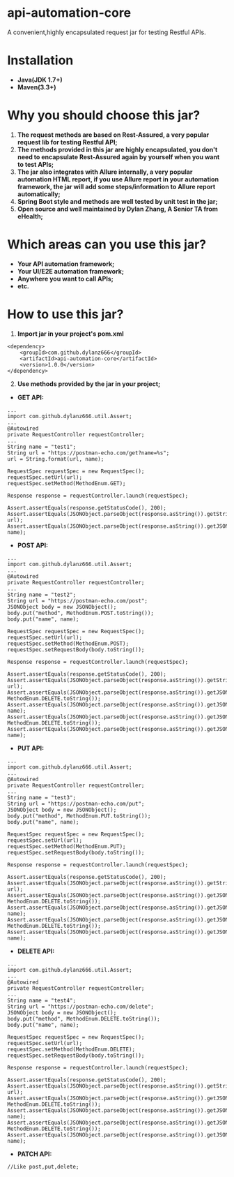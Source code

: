# api-automation-core
A convenient,highly encapsulated request jar for testing Restful APIs.

# Installation

* __Java(JDK 1.7+)__
* __Maven(3.3+)__

# Why you should choose this jar?
1. __The request methods are based on Rest-Assured, a very popular request lib for testing Restful API;__
2. __The methods provided in this jar are highly encapsulated, you don't need to encapsulate Rest-Assured again by yourself when you want to test APIs;__
3. __The jar also integrates with Allure internally, a very popular automation HTML report, if you use Allure report in your automation framework, the jar will add some steps/information to Allure report automatically;__
4. __Spring Boot style and methods are well tested by unit test in the jar;__
5. __Open source and well maintained by Dylan Zhang, A Senior TA from eHealth;__

# Which areas can you use this jar?

* __Your API automation framework;__
* __Your UI/E2E automation framework;__
* __Anywhere you want to call APIs;__
* __etc.__

# How to use this jar?

1. __Import jar in your project's pom.xml__
```
<dependency>
    <groupId>com.github.dylanz666</groupId>
    <artifactId>api-automation-core</artifactId>
    <version>1.0.0</version>
</dependency>
```
2. __Use methods provided by the jar in your project;__
* __GET API:__
```
...
import com.github.dylanz666.util.Assert;
...
@Autowired
private RequestController requestController;
...
String name = "test1";
String url = "https://postman-echo.com/get?name=%s";
url = String.format(url, name);

RequestSpec requestSpec = new RequestSpec();
requestSpec.setUrl(url);
requestSpec.setMethod(MethodEnum.GET);

Response response = requestController.launch(requestSpec);

Assert.assertEquals(response.getStatusCode(), 200);
Assert.assertEquals(JSONObject.parseObject(response.asString()).getString("url"), url);
Assert.assertEquals(JSONObject.parseObject(response.asString()).getJSONObject("args").getString("name"), name);
```

* __POST API:__
```
...
import com.github.dylanz666.util.Assert;
...
@Autowired
private RequestController requestController;
...
String name = "test2";
String url = "https://postman-echo.com/post";
JSONObject body = new JSONObject();
body.put("method", MethodEnum.POST.toString());
body.put("name", name);

RequestSpec requestSpec = new RequestSpec();
requestSpec.setUrl(url);
requestSpec.setMethod(MethodEnum.POST);
requestSpec.setRequestBody(body.toString());

Response response = requestController.launch(requestSpec);

Assert.assertEquals(response.getStatusCode(), 200);
Assert.assertEquals(JSONObject.parseObject(response.asString()).getString("url"), url);
Assert.assertEquals(JSONObject.parseObject(response.asString()).getJSONObject("data").getString("method"), MethodEnum.DELETE.toString());
Assert.assertEquals(JSONObject.parseObject(response.asString()).getJSONObject("data").getString("name"), name);
Assert.assertEquals(JSONObject.parseObject(response.asString()).getJSONObject("json").getString("method"), MethodEnum.DELETE.toString());
Assert.assertEquals(JSONObject.parseObject(response.asString()).getJSONObject("json").getString("name"), name);
```

* __PUT API:__
```
...
import com.github.dylanz666.util.Assert;
...
@Autowired
private RequestController requestController;
...
String name = "test3";
String url = "https://postman-echo.com/put";
JSONObject body = new JSONObject();
body.put("method", MethodEnum.PUT.toString());
body.put("name", name);

RequestSpec requestSpec = new RequestSpec();
requestSpec.setUrl(url);
requestSpec.setMethod(MethodEnum.PUT);
requestSpec.setRequestBody(body.toString());

Response response = requestController.launch(requestSpec);

Assert.assertEquals(response.getStatusCode(), 200);
Assert.assertEquals(JSONObject.parseObject(response.asString()).getString("url"), url);
Assert.assertEquals(JSONObject.parseObject(response.asString()).getJSONObject("data").getString("method"), MethodEnum.DELETE.toString());
Assert.assertEquals(JSONObject.parseObject(response.asString()).getJSONObject("data").getString("name"), name);
Assert.assertEquals(JSONObject.parseObject(response.asString()).getJSONObject("json").getString("method"), MethodEnum.DELETE.toString());
Assert.assertEquals(JSONObject.parseObject(response.asString()).getJSONObject("json").getString("name"), name);
```

* __DELETE API:__
```
...
import com.github.dylanz666.util.Assert;
...
@Autowired
private RequestController requestController;
...
String name = "test4";
String url = "https://postman-echo.com/delete";
JSONObject body = new JSONObject();
body.put("method", MethodEnum.DELETE.toString());
body.put("name", name);

RequestSpec requestSpec = new RequestSpec();
requestSpec.setUrl(url);
requestSpec.setMethod(MethodEnum.DELETE);
requestSpec.setRequestBody(body.toString());

Response response = requestController.launch(requestSpec);

Assert.assertEquals(response.getStatusCode(), 200);
Assert.assertEquals(JSONObject.parseObject(response.asString()).getString("url"), url);
Assert.assertEquals(JSONObject.parseObject(response.asString()).getJSONObject("data").getString("method"), MethodEnum.DELETE.toString());
Assert.assertEquals(JSONObject.parseObject(response.asString()).getJSONObject("data").getString("name"), name);
Assert.assertEquals(JSONObject.parseObject(response.asString()).getJSONObject("json").getString("method"), MethodEnum.DELETE.toString());
Assert.assertEquals(JSONObject.parseObject(response.asString()).getJSONObject("json").getString("name"), name);
```

* __PATCH API:__
```
//Like post,put,delete;
```